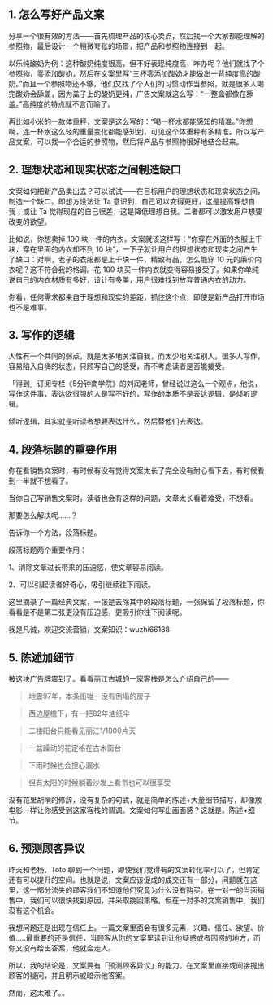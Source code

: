 ## 1. 怎么写好产品文案
分享一个很有效的方法——首先梳理产品的核心卖点，然后找一个大家都能理解的参照物，最后设计一个稍微夸张的场景，把产品和参照物连接到一起。

以乐纯酸奶为例：这种酸奶纯度很高，但不好表现纯度高，咋办呢？他们就找了个参照物，零添加酸奶，然后在文案里写“三杯零添加酸奶才能做出一背纯度高的酸奶。”而且一个参照物还不够，他们又找了个人们的习惯动作当参照，就是很多人喝完酸奶会舔盖，因为盖子上的酸奶更纯，广告文案就这么写：“一整盒都像在舔盖。”高纯度的特点就不言而喻了。

再比如小米的一款体重秤，文案是这么写的：“喝一杯水都能感知的精准。”你想啊，连一杯水这么轻的重量变化都能感知到，可见这个体重秤有多精准。所以写产品文案，可以找一个合适的参照物，然后将产品与参照物很好地结合起来。

## 2. 理想状态和现实状态之间制造缺口
文案如何把新产品卖出去？可以试试——在目标用户的理想状态和现实状态之间，制造一个缺口。即想方设法让 Ta 意识到，自己可以变得更好，这是提高理想自我；或让 Ta 觉得现在的自己很差，这是降低理想自我。二者都可以激发用户想要改变的欲望。

比如说，你想卖掉 100 块一件的内衣，文案就该这样写：“你穿在外面的衣服上千块，穿在里面的内衣却不到 10 块”，一下子就让用户的理想状态和现实之间产生了缺口：对啊，老子的衣服都是上千块一件，精致有品，怎么能穿 10 元的廉价内衣呢？这不符合我的格调。花 100 块买一件内衣就变得容易接受了。如果你单纯说自己的内衣材质有多好，设计有多美，用户很难找到放弃普通内衣的动力。

你看，任何需求都来自于理想和现实的差距，抓住这个点，即使是新产品打开市场也不是难事。

## 3. 写作的逻辑
人性有一个共同的弱点，就是太多地关注自我，而太少地关注别人。很多人写作，容易陷入自嗨的状态，只顾写自己的感受，而不考虑读者是否能接受。

「得到」订阅专栏《5分钟商学院》的刘润老师，曾经说过这么一个观点，他说，写作这件事，表达欲很强的人是写不好的，写作的本质不是表达逻辑，是倾听逻辑。

倾听逻辑，其实就是听读者想要表达什么，然后替他们去表达。

## 4. 段落标题的重要作用

你在看销售文案时，有时候有没有觉得文案太长了完全没有耐心看下去，有时候看到一半就不想看了。

当你自己写销售文案时，读者也会有这样的问题，文章太长看着难受，不想看。

那要怎么解决呢……？

告诉你一个方法，段落标题。

段落标题两个重要作用：

1、消除文章过长带来的压迫感，使文章容易阅读。

2、可以引起读者好奇心，吸引继续往下阅读。

这里摘录了一篇经典文案，一张是去除其中的段落标题，一张保留了段落标题，你看看是不是第二张更没有压迫感，更吸引你往下阅读呢。

我是凡诚，欢迎交流营销，文案知识：wuzhi66188

## 5. 陈述加细节

被这块广告牌震到了。看看丽江古城的一家客栈是怎么介绍自己的——

> 地震97年，本条街唯一没有倒塌的房子

> 西边屋檐下，有一把82年油纸伞

> 二楼阳台只能看见丽江1/1000片天

> 一盆躁动的花定格在古木窗台

> 下雨时候也会担心漏水

> 但有太阳的时候躺着沙发上看书也可以很享受

没有花里胡哨的修辞，没有复杂的句式，就是简单的陈述+大量细节描写，却像放电影一样让你感受到这家客栈的调调。文案如何写出画面感？这就是。陈述+细节。

## 6. 预测顾客异议
昨天和老杨、Toto 聊到一个问题，即使我们觉得有的文案转化率可以了，但肯定还有可以提升的空间。也就是说，文案应该促成的成交还有一部分，问题就在这里，这一部分流失的顾客我们不知道他们究竟为什么没有购买。在一对一的当面销售中，我们可以很快找到原因，并采取挽回策略，但在一对多的文案销售中，我们没有这个机会。

我想问题还是出现在信任上。一篇文案里面会有很多元素，兴趣、信任、欲望、价值.....最重要的还是信任，当顾客从你的文案里读到让他疑惑或者困惑的地方，而你又没有给出答案，他就会走人。

所以，我的结论是，文案要有「预测顾客异议」的能力。在文案里直接或间接提出顾客的疑问，并且明示或暗示他答案。

然而，这太难了。。